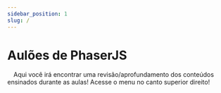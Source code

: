 ```yaml
---
sidebar_position: 1
slug: /
---
```


# Aulões de PhaserJS

&emsp;Aqui você irá encontrar uma revisão/aprofundamento dos conteúdos ensinados durante as aulas! Acesse o menu no canto superior direito!